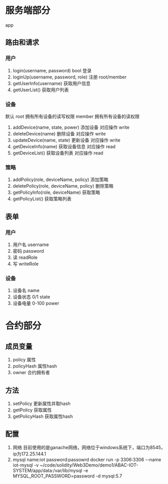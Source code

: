 # 服务端部分 
app

## 路由和请求
### 用户
1. login(username, password) bool  登录
2. loginUp(username, password, role) 注册 root/member
3. getUserInfo(username) 获取用户信息
4. getUserList() 获取用户列表

### 设备
默认 root 拥有所有设备的读写权限 member 拥有所有设备的读权限
1. addDevice(name, state, power)  添加设备   对应操作 write
2. deleteDevice(name) 删除设备 对应操作 write
3. updateDevice(name, state) 更新设备 对应操作 write
4. getDeviceInfo(name) 获取设备信息 对应操作 read
5. getDeviceList() 获取设备列表 对应操作 read

### 策略
1. addPolicy(role, deviceName, policy) 添加策略 
2. deletePolicy(role, deviceName, policy) 删除策略
3. getPolicyInfo(role, deviceName) 获取策略
4. getPolicyList() 获取策略列表


## 表单
### 用户
1. 用户名 username 
2. 密码 password 
3. 读 readRole
4. 写 writeRole 

### 设备
1. 设备名 name
2. 设备状态 0/1 state
3. 设备电量 0-100  power

# 合约部分
## 成员变量
1. policy 属性 
2. policyHash 属性hash
3. owner 合约拥有者 

## 方法
1. setPolicy 更新属性并取hash
2. getPolicy 获取属性
3. getPolicyHash 获取属性hash

## 配置
1. 网络 目前使用的是ganache网络，网络位于windows系统下，端口为8545，ip为172.25.144.1
2. mysql name:iot password:passowrd
 docker run -p 3306:3306 --name iot-mysql -v ~/code/solidity/Web3Demo/demo1/ABAC-IOT-SYSTEM/app/data:/var/lib/mysql -e MYSQL_ROOT_PASSWORD=password  -d mysql:5.7
